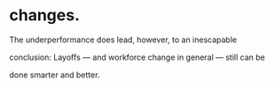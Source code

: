 # changes.

The underperformance does lead, however, to an inescapable

conclusion: Layoﬀs — and workforce change in general — still can be

done smarter and better.
